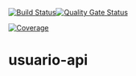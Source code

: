 [![Build Status](https://travis-ci.org/tulioviglione/usuario-api.svg?branch=master)](https://travis-ci.org/tulioviglione/usuario-api)[![Quality Gate Status](https://sonarcloud.io/api/project_badges/measure?project=com.usuario%3Ausuario-api&metric=alert_status)](https://sonarcloud.io/dashboard?id=com.usuario%3Ausuario-api)

[![Coverage](https://sonarcloud.io/api/project_badges/measure?project=com.usuario%3Ausuario-api&metric=coverage)](https://sonarcloud.io/dashboard?id=com.usuario%3Ausuario-api)
# usuario-api
